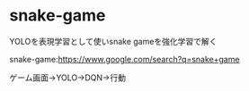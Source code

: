 # snake-game

YOLOを表現学習として使いsnake gameを強化学習で解く

snake-game:https://www.google.com/search?q=snake+game

ゲーム画面->YOLO->DQN->行動
